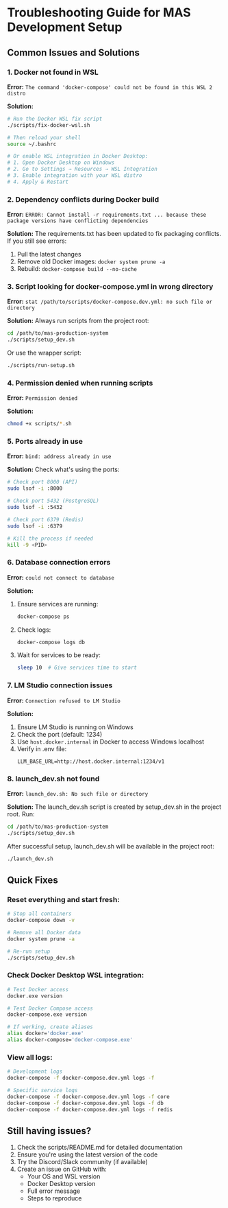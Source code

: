 # Troubleshooting Guide for MAS Development Setup

## Common Issues and Solutions

### 1. Docker not found in WSL
**Error:** `The command 'docker-compose' could not be found in this WSL 2 distro`

**Solution:**
```bash
# Run the Docker WSL fix script
./scripts/fix-docker-wsl.sh

# Then reload your shell
source ~/.bashrc

# Or enable WSL integration in Docker Desktop:
# 1. Open Docker Desktop on Windows
# 2. Go to Settings → Resources → WSL Integration
# 3. Enable integration with your WSL distro
# 4. Apply & Restart
```

### 2. Dependency conflicts during Docker build
**Error:** `ERROR: Cannot install -r requirements.txt ... because these package versions have conflicting dependencies`

**Solution:**
The requirements.txt has been updated to fix packaging conflicts. If you still see errors:
1. Pull the latest changes
2. Remove old Docker images: `docker system prune -a`
3. Rebuild: `docker-compose build --no-cache`

### 3. Script looking for docker-compose.yml in wrong directory
**Error:** `stat /path/to/scripts/docker-compose.dev.yml: no such file or directory`

**Solution:**
Always run scripts from the project root:
```bash
cd /path/to/mas-production-system
./scripts/setup_dev.sh
```

Or use the wrapper script:
```bash
./scripts/run-setup.sh
```

### 4. Permission denied when running scripts
**Error:** `Permission denied`

**Solution:**
```bash
chmod +x scripts/*.sh
```

### 5. Ports already in use
**Error:** `bind: address already in use`

**Solution:**
Check what's using the ports:
```bash
# Check port 8000 (API)
sudo lsof -i :8000

# Check port 5432 (PostgreSQL)
sudo lsof -i :5432

# Check port 6379 (Redis)
sudo lsof -i :6379

# Kill the process if needed
kill -9 <PID>
```

### 6. Database connection errors
**Error:** `could not connect to database`

**Solution:**
1. Ensure services are running:
   ```bash
   docker-compose ps
   ```

2. Check logs:
   ```bash
   docker-compose logs db
   ```

3. Wait for services to be ready:
   ```bash
   sleep 10  # Give services time to start
   ```

### 7. LM Studio connection issues
**Error:** `Connection refused to LM Studio`

**Solution:**
1. Ensure LM Studio is running on Windows
2. Check the port (default: 1234)
3. Use `host.docker.internal` in Docker to access Windows localhost
4. Verify in .env file:
   ```
   LLM_BASE_URL=http://host.docker.internal:1234/v1
   ```

### 8. launch_dev.sh not found
**Error:** `launch_dev.sh: No such file or directory`

**Solution:**
The launch_dev.sh script is created by setup_dev.sh in the project root. Run:
```bash
cd /path/to/mas-production-system
./scripts/setup_dev.sh
```

After successful setup, launch_dev.sh will be available in the project root:
```bash
./launch_dev.sh
```

## Quick Fixes

### Reset everything and start fresh:
```bash
# Stop all containers
docker-compose down -v

# Remove all Docker data
docker system prune -a

# Re-run setup
./scripts/setup_dev.sh
```

### Check Docker Desktop WSL integration:
```bash
# Test Docker access
docker.exe version

# Test Docker Compose access
docker-compose.exe version

# If working, create aliases
alias docker='docker.exe'
alias docker-compose='docker-compose.exe'
```

### View all logs:
```bash
# Development logs
docker-compose -f docker-compose.dev.yml logs -f

# Specific service logs
docker-compose -f docker-compose.dev.yml logs -f core
docker-compose -f docker-compose.dev.yml logs -f db
docker-compose -f docker-compose.dev.yml logs -f redis
```

## Still having issues?

1. Check the scripts/README.md for detailed documentation
2. Ensure you're using the latest version of the code
3. Try the Discord/Slack community (if available)
4. Create an issue on GitHub with:
   - Your OS and WSL version
   - Docker Desktop version
   - Full error message
   - Steps to reproduce